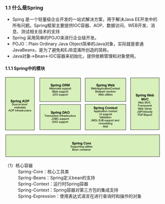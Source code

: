 ### 1.1 什么是Spring 

 - Sping 是一个轻量级企业开发的一站式解决方案，用于解决Java EE开发中的所有问题。Spring框架主要提供IOC容器、AOP、数据访问、WEB开发、消息、测试相关技术的支持
 - Spring 采用简单的POJO来进行企业级开发。
 - POJO：Plain Ordinary Java Object简单的Java对象，实际就是普通JavaBeans，是为了避免和EJB混淆所创造的简称。
 - Java对象->Bean<-IOC容器来初始化，提供依赖管理和对象使用。
#### 1.1.1 Spring中的模块
![Spring中各个模块](./images/1527353485719.jpg)

（1）核心容器  
　　　Spring-Core：核心工具类  
　　　Spring-Beans：Spring定义bean的支持  
　　　Spring-Context：运行时Spring容器  
　　　Spring-Context：Spring容器对第三方包的集成支持  
　　　Spring-Expression：使用表达式语言在进行查询时和操作的对象
